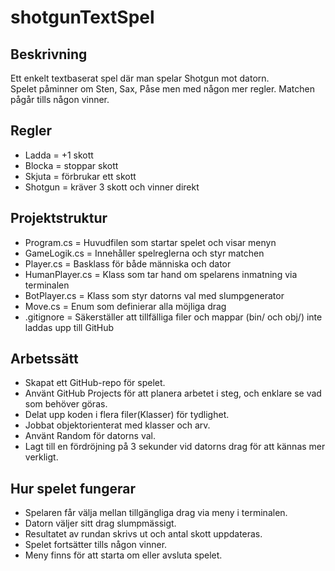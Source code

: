 # shotgunTextSpel

## Beskrivning
Ett enkelt textbaserat spel där man spelar Shotgun mot datorn.  
Spelet påminner om Sten, Sax, Påse men med någon mer regler. Matchen pågår tills någon vinner.

## Regler
- Ladda = +1 skott  
- Blocka = stoppar skott  
- Skjuta = förbrukar ett skott  
- Shotgun = kräver 3 skott och vinner direkt  

## Projektstruktur
- Program.cs = Huvudfilen som startar spelet och visar menyn
- GameLogik.cs = Innehåller spelreglerna och styr matchen
- Player.cs = Basklass för både människa och dator
- HumanPlayer.cs = Klass som tar hand om spelarens inmatning via terminalen
- BotPlayer.cs = Klass som styr datorns val med slumpgenerator
- Move.cs = Enum som definierar alla möjliga drag 
- .gitignore = Säkerställer att tillfälliga filer och mappar (bin/ och obj/) inte laddas upp till GitHub  

## Arbetssätt
- Skapat ett GitHub-repo för spelet.  
- Använt GitHub Projects för att planera arbetet i steg, och enklare se vad som behöver göras.  
- Delat upp koden i flera filer(Klasser) för tydlighet.  
- Jobbat objektorienterat med klasser och arv.  
- Använt Random för datorns val.  
- Lagt till en fördröjning på 3 sekunder vid datorns drag för att kännas mer verkligt.   

## Hur spelet fungerar
- Spelaren får välja mellan tillgängliga drag via meny i terminalen.  
- Datorn väljer sitt drag slumpmässigt.  
- Resultatet av rundan skrivs ut och antal skott uppdateras.  
- Spelet fortsätter tills någon vinner.  
- Meny finns för att starta om eller avsluta spelet.  

